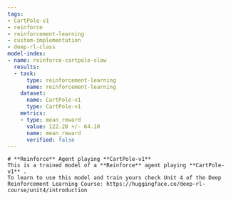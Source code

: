 ```yaml
---
tags:
- CartPole-v1
- reinforce
- reinforcement-learning
- custom-implementation
- deep-rl-class
model-index:
- name: reinforce-cartpole-slow
  results:
  - task:
      type: reinforcement-learning
      name: reinforcement-learning
    dataset:
      name: CartPole-v1
      type: CartPole-v1
    metrics:
    - type: mean_reward
      value: 122.20 +/- 64.10
      name: mean_reward
      verified: false
---
```


    # **Reinforce** Agent playing **CartPole-v1**
    This is a trained model of a **Reinforce** agent playing **CartPole-v1** .
    To learn to use this model and train yours check Unit 4 of the Deep Reinforcement Learning Course: https://huggingface.co/deep-rl-course/unit4/introduction
    